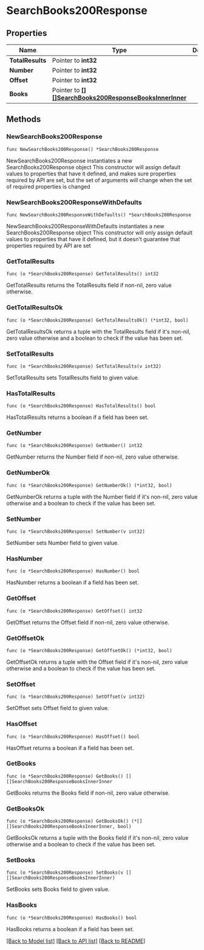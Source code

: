 # SearchBooks200Response

## Properties

Name | Type | Description | Notes
------------ | ------------- | ------------- | -------------
**TotalResults** | Pointer to **int32** |  | [optional] 
**Number** | Pointer to **int32** |  | [optional] 
**Offset** | Pointer to **int32** |  | [optional] 
**Books** | Pointer to [**[][]SearchBooks200ResponseBooksInnerInner**]([]SearchBooks200ResponseBooksInnerInner.md) |  | [optional] 

## Methods

### NewSearchBooks200Response

`func NewSearchBooks200Response() *SearchBooks200Response`

NewSearchBooks200Response instantiates a new SearchBooks200Response object
This constructor will assign default values to properties that have it defined,
and makes sure properties required by API are set, but the set of arguments
will change when the set of required properties is changed

### NewSearchBooks200ResponseWithDefaults

`func NewSearchBooks200ResponseWithDefaults() *SearchBooks200Response`

NewSearchBooks200ResponseWithDefaults instantiates a new SearchBooks200Response object
This constructor will only assign default values to properties that have it defined,
but it doesn't guarantee that properties required by API are set

### GetTotalResults

`func (o *SearchBooks200Response) GetTotalResults() int32`

GetTotalResults returns the TotalResults field if non-nil, zero value otherwise.

### GetTotalResultsOk

`func (o *SearchBooks200Response) GetTotalResultsOk() (*int32, bool)`

GetTotalResultsOk returns a tuple with the TotalResults field if it's non-nil, zero value otherwise
and a boolean to check if the value has been set.

### SetTotalResults

`func (o *SearchBooks200Response) SetTotalResults(v int32)`

SetTotalResults sets TotalResults field to given value.

### HasTotalResults

`func (o *SearchBooks200Response) HasTotalResults() bool`

HasTotalResults returns a boolean if a field has been set.

### GetNumber

`func (o *SearchBooks200Response) GetNumber() int32`

GetNumber returns the Number field if non-nil, zero value otherwise.

### GetNumberOk

`func (o *SearchBooks200Response) GetNumberOk() (*int32, bool)`

GetNumberOk returns a tuple with the Number field if it's non-nil, zero value otherwise
and a boolean to check if the value has been set.

### SetNumber

`func (o *SearchBooks200Response) SetNumber(v int32)`

SetNumber sets Number field to given value.

### HasNumber

`func (o *SearchBooks200Response) HasNumber() bool`

HasNumber returns a boolean if a field has been set.

### GetOffset

`func (o *SearchBooks200Response) GetOffset() int32`

GetOffset returns the Offset field if non-nil, zero value otherwise.

### GetOffsetOk

`func (o *SearchBooks200Response) GetOffsetOk() (*int32, bool)`

GetOffsetOk returns a tuple with the Offset field if it's non-nil, zero value otherwise
and a boolean to check if the value has been set.

### SetOffset

`func (o *SearchBooks200Response) SetOffset(v int32)`

SetOffset sets Offset field to given value.

### HasOffset

`func (o *SearchBooks200Response) HasOffset() bool`

HasOffset returns a boolean if a field has been set.

### GetBooks

`func (o *SearchBooks200Response) GetBooks() [][]SearchBooks200ResponseBooksInnerInner`

GetBooks returns the Books field if non-nil, zero value otherwise.

### GetBooksOk

`func (o *SearchBooks200Response) GetBooksOk() (*[][]SearchBooks200ResponseBooksInnerInner, bool)`

GetBooksOk returns a tuple with the Books field if it's non-nil, zero value otherwise
and a boolean to check if the value has been set.

### SetBooks

`func (o *SearchBooks200Response) SetBooks(v [][]SearchBooks200ResponseBooksInnerInner)`

SetBooks sets Books field to given value.

### HasBooks

`func (o *SearchBooks200Response) HasBooks() bool`

HasBooks returns a boolean if a field has been set.


[[Back to Model list]](../README.md#documentation-for-models) [[Back to API list]](../README.md#documentation-for-api-endpoints) [[Back to README]](../README.md)


